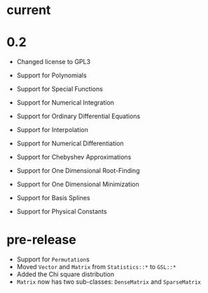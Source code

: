 # current

# 0.2

* Changed license to GPL3
* Support for Polynomials
* Support for Special Functions
* Support for Numerical Integration
* Support for Ordinary Differential Equations

* Support for Interpolation
* Support for Numerical Differentiation
* Support for Chebyshev Approximations
* Support for One Dimensional Root-Finding
* Support for One Dimensional Minimization
* Support for Basis Splines
* Support for Physical Constants

# pre-release

 * Support for `Permutation`s
 * Moved `Vector` and `Matrix` from `Statistics::*` to `GSL::*`
 * Added the Chi square distribution
 * `Matrix` now has two sub-classes: `DenseMatrix` and `SparseMatrix`